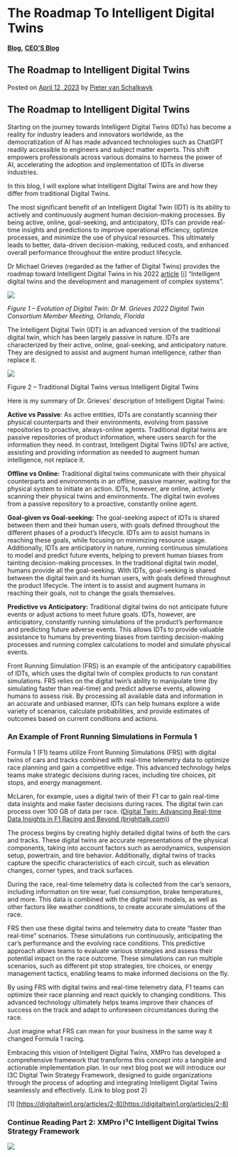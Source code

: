 # The Roadmap To Intelligent Digital Twins

[**Blog**](https://xmpro.com/category/blog/)**,** [**CEO'S Blog**](https://xmpro.com/category/blog/pieter-blog/)

## The Roadmap to Intelligent Digital Twins

Posted on [April 12, 2023](https://xmpro.com/the-roadmap-to-intelligent-digital-twins/) by [Pieter van Schalkwyk](https://xmpro.com/author/pietervs/)

## The Roadmap to Intelligent Digital Twins

Starting on the journey towards Intelligent Digital Twins (IDTs) has become a reality for industry leaders and innovators worldwide, as the democratization of AI has made advanced technologies such as ChatGPT readily accessible to engineers and subject matter experts. This shift empowers professionals across various domains to harness the power of AI, accelerating the adoption and implementation of IDTs in diverse industries.

In this blog, I will explore what Intelligent Digital Twins are and how they differ from traditional Digital Twins.

The most significant benefit of an Intelligent Digital Twin (IDT) is its ability to actively and continuously augment human decision-making processes. By being active, online, goal-seeking, and anticipatory, IDTs can provide real-time insights and predictions to improve operational efficiency, optimize processes, and minimize the use of physical resources. This ultimately leads to better, data-driven decision-making, reduced costs, and enhanced overall performance throughout the entire product lifecycle.

Dr Michael Grieves (regarded as the father of Digital Twins) provides the roadmap toward Intelligent Digital Twins in his 2022 [article](https://digitaltwin1.org/articles/2-8) [\[i\]](the-roadmap-to-intelligent-digital-twins.md#\_edn1) “Intelligent digital twins and the development and management of complex systems”.&#x20;

&#x20;

![](https://xmpro.com/wp-content/uploads/2023/04/Picture-1.png)

_Figure 1 – Evolution of Digital Twin: Dr M. Grieves 2022 Digital Twin Consortium Member Meeting, Orlando, Florida_

The Intelligent Digital Twin (IDT) is an advanced version of the traditional digital twin, which has been largely passive in nature. IDTs are characterized by their active, online, goal-seeking, and anticipatory nature. They are designed to assist and augment human intelligence, rather than replace it.

![](https://xmpro.com/wp-content/uploads/2023/04/2023-04-08\_20-41-38-1024x346.png)

Figure 2 – Traditional Digital Twins versus Intelligent Digital Twins

Here is my summary of Dr. Grieves’ description of Intelligent Digital Twins:

**Active vs Passive**: As active entities, IDTs are constantly scanning their physical counterparts and their environments, evolving from passive repositories to proactive, always-online agents. Traditional digital twins are passive repositories of product information, where users search for the information they need. In contrast, Intelligent Digital Twins (IDTs) are active, assisting and providing information as needed to augment human intelligence, not replace it.

**Offline vs Online:** Traditional digital twins communicate with their physical counterparts and environments in an offline, passive manner, waiting for the physical system to initiate an action. IDTs, however, are online, actively scanning their physical twins and environments. The digital twin evolves from a passive repository to a proactive, constantly online agent.

**Goal-given vs Goal-seeking:** The goal-seeking aspect of IDTs is shared between them and their human users, with goals defined throughout the different phases of a product’s lifecycle. IDTs aim to assist humans in reaching these goals, while focusing on minimizing resource usage. Additionally, IDTs are anticipatory in nature, running continuous simulations to model and predict future events, helping to prevent human biases from tainting decision-making processes. In the traditional digital twin model, humans provide all the goal-seeking. With IDTs, goal-seeking is shared between the digital twin and its human users, with goals defined throughout the product lifecycle. The intent is to assist and augment humans in reaching their goals, not to change the goals themselves.

**Predictive vs Anticipatory:** Traditional digital twins do not anticipate future events or adjust actions to meet future goals. IDTs, however, are anticipatory, constantly running simulations of the product’s performance and predicting future adverse events. This allows IDTs to provide valuable assistance to humans by preventing biases from tainting decision-making processes and running complex calculations to model and simulate physical events.

Front Running Simulation (FRS) is an example of the anticipatory capabilities of IDTs, which uses the digital twin of complex products to run constant simulations. FRS relies on the digital twin’s ability to manipulate time (by simulating faster than real-time) and predict adverse events, allowing humans to assess risk. By processing all available data and information in an accurate and unbiased manner, IDTs can help humans explore a wide variety of scenarios, calculate probabilities, and provide estimates of outcomes based on current conditions and actions.

### An Example of Front Running Simulations in Formula 1

Formula 1 (F1) teams utilize Front Running Simulations (FRS) with digital twins of cars and tracks combined with real-time telemetry data to optimize race planning and gain a competitive edge. This advanced technology helps teams make strategic decisions during races, including tire choices, pit stops, and energy management.

McLaren, for example, uses a digital twin of their F1 car to gain real-time data insights and make faster decisions during races. The digital twin can process over 100 GB of data per race. ([Digital Twin: Advancing Real-time Data Insights in F1 Racing and Beyond (brighttalk.com)](https://www.brighttalk.com/webcast/18347/465956))

The process begins by creating highly detailed digital twins of both the cars and tracks. These digital twins are accurate representations of the physical components, taking into account factors such as aerodynamics, suspension setup, powertrain, and tire behavior. Additionally, digital twins of tracks capture the specific characteristics of each circuit, such as elevation changes, corner types, and track surfaces.

During the race, real-time telemetry data is collected from the car’s sensors, including information on tire wear, fuel consumption, brake temperatures, and more. This data is combined with the digital twin models, as well as other factors like weather conditions, to create accurate simulations of the race.

FRS then use these digital twins and telemetry data to create “faster than real-time” scenarios. These simulations run continuously, anticipating the car’s performance and the evolving race conditions. This predictive approach allows teams to evaluate various strategies and assess their potential impact on the race outcome. These simulations can run multiple scenarios, such as different pit stop strategies, tire choices, or energy management tactics, enabling teams to make informed decisions on the fly.

By using FRS with digital twins and real-time telemetry data, F1 teams can optimize their race planning and react quickly to changing conditions. This advanced technology ultimately helps teams improve their chances of success on the track and adapt to unforeseen circumstances during the race.

Just imagine what FRS can mean for your business in the same way it changed Formula 1 racing.

Embracing this vision of Intelligent Digital Twins, XMPro has developed a comprehensive framework that transforms this concept into a tangible and actionable implementation plan. In our next blog post we will introduce our I3C Digital Twin Strategy Framework, designed to guide organizations through the process of adopting and integrating Intelligent Digital Twins seamlessly and effectively. (Link to blog post 2)

\[1] [https://digitaltwin1.org/articles/2-8](https://digitaltwin1.org/articles/2-8)

### Continue Reading Part 2: XMPro I³C Intelligent Digital Twins Strategy Framework

[![](https://xmpro.com/wp-content/uploads/2023/04/BlogPost2\_5-1024x466.png)](https://xmpro.com/xmpro-i3c-intelligent-digital-twins-strategy-framework/)
